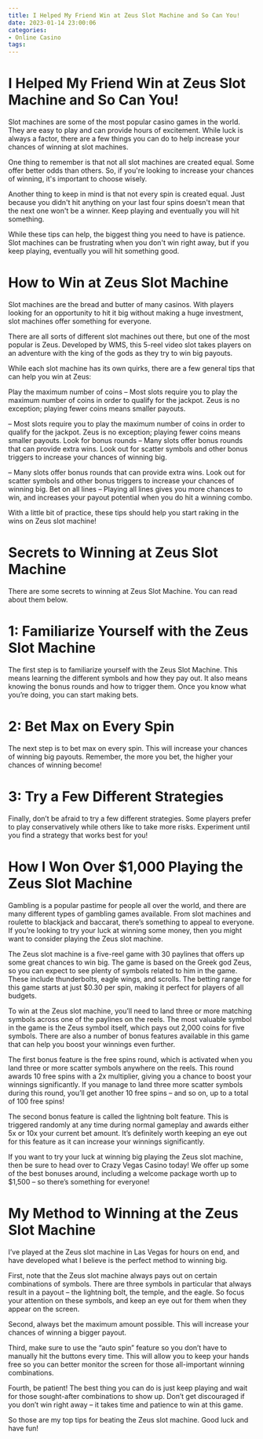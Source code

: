 ```yaml
---
title: I Helped My Friend Win at Zeus Slot Machine and So Can You!
date: 2023-01-14 23:00:06
categories:
- Online Casino
tags:
---
```



#  I Helped My Friend Win at Zeus Slot Machine and So Can You!

Slot machines are some of the most popular casino games in the world. They are easy to play and can provide hours of excitement. While luck is always a factor, there are a few things you can do to help increase your chances of winning at slot machines.

One thing to remember is that not all slot machines are created equal. Some offer better odds than others. So, if you're looking to increase your chances of winning, it's important to choose wisely.

Another thing to keep in mind is that not every spin is created equal. Just because you didn't hit anything on your last four spins doesn't mean that the next one won't be a winner. Keep playing and eventually you will hit something.

While these tips can help, the biggest thing you need to have is patience. Slot machines can be frustrating when you don't win right away, but if you keep playing, eventually you will hit something good.

#  How to Win at Zeus Slot Machine

Slot machines are the bread and butter of many casinos. With players looking for an opportunity to hit it big without making a huge investment, slot machines offer something for everyone.

There are all sorts of different slot machines out there, but one of the most popular is Zeus. Developed by WMS, this 5-reel video slot takes players on an adventure with the king of the gods as they try to win big payouts.

While each slot machine has its own quirks, there are a few general tips that can help you win at Zeus:

Play the maximum number of coins – Most slots require you to play the maximum number of coins in order to qualify for the jackpot. Zeus is no exception; playing fewer coins means smaller payouts.

– Most slots require you to play the maximum number of coins in order to qualify for the jackpot. Zeus is no exception; playing fewer coins means smaller payouts. Look for bonus rounds – Many slots offer bonus rounds that can provide extra wins. Look out for scatter symbols and other bonus triggers to increase your chances of winning big.

– Many slots offer bonus rounds that can provide extra wins. Look out for scatter symbols and other bonus triggers to increase your chances of winning big. Bet on all lines – Playing all lines gives you more chances to win, and increases your payout potential when you do hit a winning combo.

With a little bit of practice, these tips should help you start raking in the wins on Zeus slot machine!

#  Secrets to Winning at Zeus Slot Machine

There are some secrets to winning at Zeus Slot Machine. You can read about them below.

# 1: Familiarize Yourself with the Zeus Slot Machine

The first step is to familiarize yourself with the Zeus Slot Machine. This means learning the different symbols and how they pay out. It also means knowing the bonus rounds and how to trigger them. Once you know what you’re doing, you can start making bets.

# 2: Bet Max on Every Spin

The next step is to bet max on every spin. This will increase your chances of winning big payouts. Remember, the more you bet, the higher your chances of winning become!

# 3: Try a Few Different Strategies

Finally, don’t be afraid to try a few different strategies. Some players prefer to play conservatively while others like to take more risks. Experiment until you find a strategy that works best for you!

#  How I Won Over $1,000 Playing the Zeus Slot Machine

Gambling is a popular pastime for people all over the world, and there are many different types of gambling games available. From slot machines and roulette to blackjack and baccarat, there’s something to appeal to everyone. If you’re looking to try your luck at winning some money, then you might want to consider playing the Zeus slot machine.

The Zeus slot machine is a five-reel game with 30 paylines that offers up some great chances to win big. The game is based on the Greek god Zeus, so you can expect to see plenty of symbols related to him in the game. These include thunderbolts, eagle wings, and scrolls. The betting range for this game starts at just $0.30 per spin, making it perfect for players of all budgets.

To win at the Zeus slot machine, you’ll need to land three or more matching symbols across one of the paylines on the reels. The most valuable symbol in the game is the Zeus symbol itself, which pays out 2,000 coins for five symbols. There are also a number of bonus features available in this game that can help you boost your winnings even further.

The first bonus feature is the free spins round, which is activated when you land three or more scatter symbols anywhere on the reels. This round awards 10 free spins with a 2x multiplier, giving you a chance to boost your winnings significantly. If you manage to land three more scatter symbols during this round, you’ll get another 10 free spins – and so on, up to a total of 100 free spins!

The second bonus feature is called the lightning bolt feature. This is triggered randomly at any time during normal gameplay and awards either 5x or 10x your current bet amount. It’s definitely worth keeping an eye out for this feature as it can increase your winnings significantly.

If you want to try your luck at winning big playing the Zeus slot machine, then be sure to head over to Crazy Vegas Casino today! We offer up some of the best bonuses around, including a welcome package worth up to $1,500 – so there’s something for everyone!

#  My Method to Winning at the Zeus Slot Machine

I’ve played at the Zeus slot machine in Las Vegas for hours on end, and have developed what I believe is the perfect method to winning big.

First, note that the Zeus slot machine always pays out on certain combinations of symbols. There are three symbols in particular that always result in a payout – the lightning bolt, the temple, and the eagle. So focus your attention on these symbols, and keep an eye out for them when they appear on the screen.

Second, always bet the maximum amount possible. This will increase your chances of winning a bigger payout.

Third, make sure to use the “auto spin” feature so you don’t have to manually hit the buttons every time. This will allow you to keep your hands free so you can better monitor the screen for those all-important winning combinations.

Fourth, be patient! The best thing you can do is just keep playing and wait for those sought-after combinations to show up. Don’t get discouraged if you don’t win right away – it takes time and patience to win at this game.

So those are my top tips for beating the Zeus slot machine. Good luck and have fun!